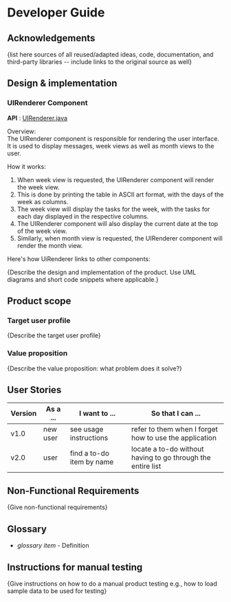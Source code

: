 # Developer Guide

## Acknowledgements

{list here sources of all reused/adapted ideas, code, documentation, and third-party libraries -- include links to the original source as well}

## Design & implementation
### UIRenderer Component
**API** : [UIRenderer.java](https://github.com/AY2324S2-CS2113-W13-2/tp/blob/master/src/main/java/ui/UiRenderer.java)

Overview: <br> 
The UIRenderer component is responsible for rendering the user interface. It is used to display messages, week views as well as month views to the user.

How it works:
1. When week view is requested, the UIRenderer component will render the week view.
2. This is done by printing the table in ASCII art format, with the days of the week as columns.
3. The week view will display the tasks for the week, with the tasks for each day displayed in the respective columns.
4. The UIRenderer component will also display the current date at the top of the week view.
5. Similarly, when month view is requested, the UIRenderer component will render the month view.

Here's how UiRenderer links to other components:




{Describe the design and implementation of the product. Use UML diagrams and short code snippets where applicable.}


## Product scope
### Target user profile

{Describe the target user profile}

### Value proposition

{Describe the value proposition: what problem does it solve?}

## User Stories

|Version| As a ... | I want to ... | So that I can ...|
|--------|----------|---------------|------------------|
|v1.0|new user|see usage instructions|refer to them when I forget how to use the application|
|v2.0|user|find a to-do item by name|locate a to-do without having to go through the entire list|

## Non-Functional Requirements

{Give non-functional requirements}

## Glossary

* *glossary item* - Definition

## Instructions for manual testing

{Give instructions on how to do a manual product testing e.g., how to load sample data to be used for testing}
